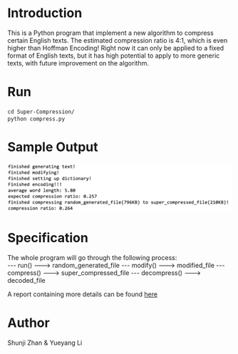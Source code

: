 # Introduction
This is a Python program that implement a new algorithm to compress certain English texts. The estimated compression ratio is 4:1, which is even higher than Hoffman Encoding! Right now it can only be applied to a fixed format of English texts, but it has high potential to apply to more generic texts, with future improvement on the algorithm.

# Run
    cd Super-Compression/
    python compress.py

# Sample Output
![](https://raw.githubusercontent.com/shunjizhan/Super-Compression/master/compression%20demo.png?raw=true)

# Specification
The whole program will go through the following process:    
--- run() ---> random_generated_file 
--- modify() ---> modified_file 
--- compress() ---> super_compressed_file 
--- decompress() ---> decoded_file

A report containing more details can be found [here](https://github.com/shunjizhan/Super-Compression/blob/master/New%20Compression%20Algorithm.pdf)

# Author
Shunji Zhan & Yueyang Li